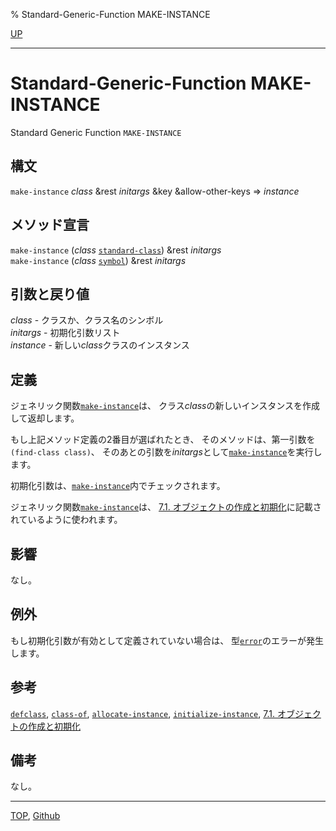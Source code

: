 % Standard-Generic-Function MAKE-INSTANCE

[UP](7.7.html)  

---

# Standard-Generic-Function **MAKE-INSTANCE**


Standard Generic Function `MAKE-INSTANCE`


## 構文

`make-instance` *class* &rest *initargs* &key &allow-other-keys => *instance*


## メソッド宣言

`make-instance` (*class* [`standard-class`](4.4.standard-class.html)) &rest *initargs*  
`make-instance` (*class* [`symbol`](10.2.symbol.html)) &rest *initargs*


## 引数と戻り値

*class* - クラスか、クラス名のシンボル  
*initargs* - 初期化引数リスト  
*instance* - 新しい*class*クラスのインスタンス


## 定義

ジェネリック関数[`make-instance`](7.7.make-instance.html)は、
クラス*class*の新しいインスタンスを作成して返却します。

もし上記メソッド定義の2番目が選ばれたとき、
そのメソッドは、第一引数を`(find-class class)`、
そのあとの引数を*initargs*として[`make-instance`](7.7.make-instance.html)を実行します。

初期化引数は、[`make-instance`](7.7.make-instance.html)内でチェックされます。

ジェネリック関数[`make-instance`](7.7.make-instance.html)は、
[7.1. オブジェクトの作成と初期化](7.1.html)に記載されているように使われます。


## 影響

なし。


## 例外

もし初期化引数が有効として定義されていない場合は、
型[`error`](9.2.error-condition.html)のエラーが発生します。


## 参考

[`defclass`](7.7.defclass.html),
[`class-of`](7.7.class-of.html),
[`allocate-instance`](7.7.allocate-instance.html),
[`initialize-instance`](7.7.initialize-instance.html),
[7.1. オブジェクトの作成と初期化](7.1.html)


## 備考

なし。


---
[TOP](index.html),  [Github](https://github.com/nptcl/npt-japanese)

